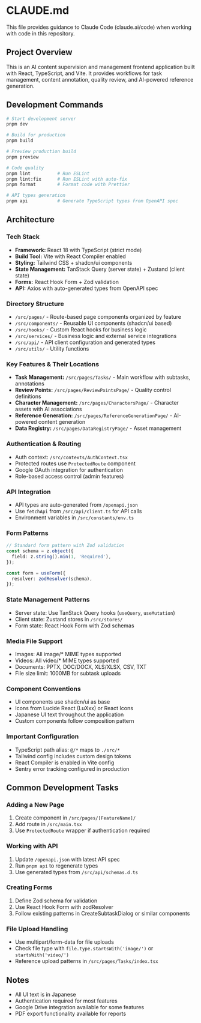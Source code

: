 # CLAUDE.md

This file provides guidance to Claude Code (claude.ai/code) when working with code in this repository.

## Project Overview

This is an AI content supervision and management frontend application built with React, TypeScript, and Vite. It provides workflows for task management, content annotation, quality review, and AI-powered reference generation.

## Development Commands

```bash
# Start development server
pnpm dev

# Build for production
pnpm build

# Preview production build
pnpm preview

# Code quality
pnpm lint          # Run ESLint
pnpm lint:fix      # Run ESLint with auto-fix
pnpm format        # Format code with Prettier

# API types generation
pnpm api           # Generate TypeScript types from OpenAPI spec
```

## Architecture

### Tech Stack

- **Framework:** React 18 with TypeScript (strict mode)
- **Build Tool:** Vite with React Compiler enabled
- **Styling:** Tailwind CSS + shadcn/ui components
- **State Management:** TanStack Query (server state) + Zustand (client state)
- **Forms:** React Hook Form + Zod validation
- **API:** Axios with auto-generated types from OpenAPI spec

### Directory Structure

- `/src/pages/` - Route-based page components organized by feature
- `/src/components/` - Reusable UI components (shadcn/ui based)
- `/src/hooks/` - Custom React hooks for business logic
- `/src/services/` - Business logic and external service integrations
- `/src/api/` - API client configuration and generated types
- `/src/utils/` - Utility functions

### Key Features & Their Locations

- **Task Management:** `/src/pages/Tasks/` - Main workflow with subtasks, annotations
- **Review Points:** `/src/pages/ReviewPointsPage/` - Quality control definitions
- **Character Management:** `/src/pages/CharactersPage/` - Character assets with AI associations
- **Reference Generation:** `/src/pages/ReferenceGenerationPage/` - AI-powered content generation
- **Data Registry:** `/src/pages/DataRegistryPage/` - Asset management

### Authentication & Routing

- Auth context: `/src/contexts/AuthContext.tsx`
- Protected routes use `ProtectedRoute` component
- Google OAuth integration for authentication
- Role-based access control (admin features)

### API Integration

- API types are auto-generated from `/openapi.json`
- Use `fetchApi` from `/src/api/client.ts` for API calls
- Environment variables in `/src/constants/env.ts`

### Form Patterns

```typescript
// Standard form pattern with Zod validation
const schema = z.object({
  field: z.string().min(1, 'Required'),
});

const form = useForm({
  resolver: zodResolver(schema),
});
```

### State Management Patterns

- Server state: Use TanStack Query hooks (`useQuery`, `useMutation`)
- Client state: Zustand stores in `/src/stores/`
- Form state: React Hook Form with Zod schemas

### Media File Support

- Images: All image/\* MIME types supported
- Videos: All video/\* MIME types supported
- Documents: PPTX, DOC/DOCX, XLS/XLSX, CSV, TXT
- File size limit: 1000MB for subtask uploads

### Component Conventions

- UI components use shadcn/ui as base
- Icons from Lucide React (LuXxx) or React Icons
- Japanese UI text throughout the application
- Custom components follow composition pattern

### Important Configuration

- TypeScript path alias: `@/*` maps to `./src/*`
- Tailwind config includes custom design tokens
- React Compiler is enabled in Vite config
- Sentry error tracking configured in production

## Common Development Tasks

### Adding a New Page

1. Create component in `/src/pages/[FeatureName]/`
2. Add route in `/src/main.tsx`
3. Use `ProtectedRoute` wrapper if authentication required

### Working with API

1. Update `/openapi.json` with latest API spec
2. Run `pnpm api` to regenerate types
3. Use generated types from `/src/api/schemas.d.ts`

### Creating Forms

1. Define Zod schema for validation
2. Use React Hook Form with zodResolver
3. Follow existing patterns in CreateSubtaskDialog or similar components

### File Upload Handling

- Use multipart/form-data for file uploads
- Check file type with `file.type.startsWith('image/')` or `startsWith('video/')`
- Reference upload patterns in `/src/pages/Tasks/index.tsx`

## Notes

- All UI text is in Japanese
- Authentication required for most features
- Google Drive integration available for some features
- PDF export functionality available for reports
